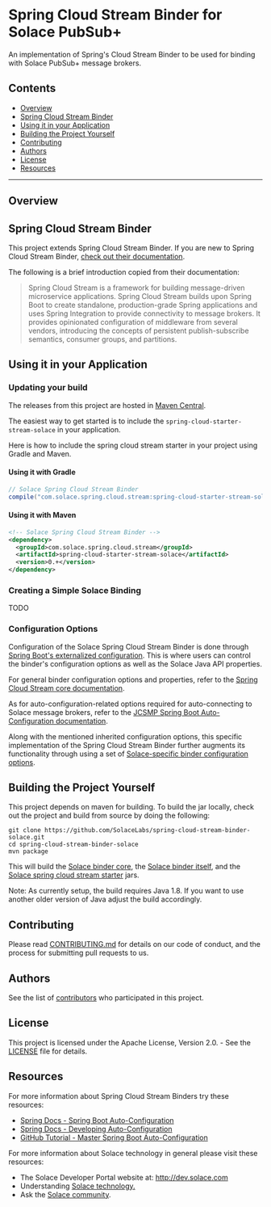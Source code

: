 # Spring Cloud Stream Binder for Solace PubSub+

An implementation of Spring's Cloud Stream Binder to be used for binding with Solace PubSub+ message brokers.

## Contents

* [Overview](#overview)
* [Spring Cloud Stream Binder](#spring-cloud-stream-binder)
* [Using it in your Application](#using-it-in-your-application)
* [Building the Project Yourself](#building-the-project-yourself)
* [Contributing](#contributing)
* [Authors](#authors)
* [License](#license)
* [Resources](#resources)

---

## Overview



## Spring Cloud Stream Binder

This project extends Spring Cloud Stream Binder. If you are new to Spring Cloud Stream Binder, [check out their documentation](https://docs.spring.io/spring-cloud-stream/docs/current/reference/htmlsingle).

The following is a brief introduction copied from their documentation:

> Spring Cloud Stream is a framework for building message-driven microservice applications. Spring Cloud Stream builds upon Spring Boot to create standalone, production-grade Spring applications and uses Spring Integration to provide connectivity to message brokers. It provides opinionated configuration of middleware from several vendors, introducing the concepts of persistent publish-subscribe semantics, consumer groups, and partitions.

## Using it in your Application

### Updating your build

The releases from this project are hosted in [Maven Central](https://mvnrepository.com/artifact/com.solace.spring.cloud.stream/spring-cloud-starter-stream-solace).

The easiest way to get started is to include the `spring-cloud-starter-stream-solace` in your application.

Here is how to include the spring cloud stream starter in your project using Gradle and Maven.

#### Using it with Gradle

```groovy
// Solace Spring Cloud Stream Binder
compile("com.solace.spring.cloud.stream:spring-cloud-starter-stream-solace:0.+")
```

#### Using it with Maven

```xml
<!-- Solace Spring Cloud Stream Binder -->
<dependency>
  <groupId>com.solace.spring.cloud.stream</groupId>
  <artifactId>spring-cloud-starter-stream-solace</artifactId>
  <version>0.+</version>
</dependency>
```

### Creating a Simple Solace Binding

TODO

### Configuration Options

Configuration of the Solace Spring Cloud Stream Binder is done through [Spring Boot's externalized configuration](https://docs.spring.io/spring-boot/docs/current/reference/html/boot-features-external-config.html). This is where users can control the binder's configuration options as well as the Solace Java API properties.

For general binder configuration options and properties, refer to the [Spring Cloud Stream core documentation](https://github.com/spring-cloud/spring-cloud-stream/blob/master/spring-cloud-stream-core-docs/src/main/asciidoc/spring-cloud-stream-overview.adoc#configuration-options).

As for auto-configuration-related options required for auto-connecting to Solace message brokers, refer to the [JCSMP Spring Boot Auto-Configuration documentation](https://github.com/SolaceProducts/solace-java-spring-boot#configure-the-application-to-use-your-solace-pubsub-service-credentials).

Along with the mentioned inherited configuration options, this specific implementation of the Spring Cloud Stream Binder further augments its functionality through using a set of [Solace-specific binder configuration options](BINDER_CONFIG.md).

## Building the Project Yourself

This project depends on maven for building. To build the jar locally, check out the project and build from source by doing the following:
```
git clone https://github.com/SolaceLabs/spring-cloud-stream-binder-solace.git
cd spring-cloud-stream-binder-solace
mvn package
```

This will build the [Solace binder core](https://github.com/SolaceDev/spring-cloud-stream-binder-solace/tree/dev/spring-cloud-stream-binder-solace-core), the [Solace binder itself](https://github.com/SolaceDev/spring-cloud-stream-binder-solace/tree/dev/spring-cloud-stream-binder-solace), and the [Solace spring cloud stream starter](https://github.com/SolaceDev/spring-cloud-stream-binder-solace/tree/dev/spring-cloud-starter-stream-solace) jars.

Note: As currently setup, the build requires Java 1.8. If you want to use another older version of Java adjust the build accordingly.

## Contributing

Please read [CONTRIBUTING.md](CONTRIBUTING.md) for details on our code of conduct, and the process for submitting pull requests to us.

## Authors

See the list of [contributors](https://github.com/SolaceLabs/spring-cloud-stream-binder-solace/graphs/contributors) who participated in this project.

## License

This project is licensed under the Apache License, Version 2.0. - See the [LICENSE](LICENSE) file for details.

## Resources

For more information about Spring Cloud Stream Binders try these resources:

- [Spring Docs - Spring Boot Auto-Configuration](http://docs.spring.io/autorepo/docs/spring-boot/current/reference/htmlsingle/#using-boot-auto-configuration)
- [Spring Docs - Developing Auto-Configuration](http://docs.spring.io/autorepo/docs/spring-boot/current/reference/htmlsingle/#boot-features-developing-auto-configuration)
- [GitHub Tutorial - Master Spring Boot Auto-Configuration](https://github.com/snicoll-demos/spring-boot-master-auto-configuration)

For more information about Solace technology in general please visit these resources:

- The Solace Developer Portal website at: http://dev.solace.com
- Understanding [Solace technology.](http://dev.solace.com/tech/)
- Ask the [Solace community](http://dev.solace.com/community/).
